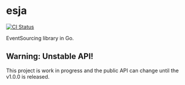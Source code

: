 # esja

[![CI Status](https://github.com/ThreeDotsLabs/esja/actions/workflows/ci.yml/badge.svg)](https://github.com/ThreeDotsLabs/esja/actions/workflows/ci.yml)

EventSourcing library in Go.

## Warning: Unstable API!

This project is work in progress and the public API can change until the v1.0.0 is released.


